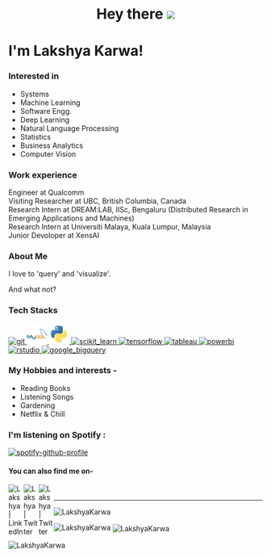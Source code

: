<h1 align="center">Hey there <img src="https://media.giphy.com/media/hvRJCLFzcasrR4ia7z/giphy.gif" width="40"></h1>

<h1 align="left">I'm Lakshya Karwa!</h1>


### Interested in
* Systems
* Machine Learning
* Software Engg.
* Deep Learning
* Natural Language Processing 
* Statistics
* Business Analytics
* Computer Vision


### Work experience
Engineer at Qualcomm
<br> Visiting Researcher at UBC, British Columbia, Canada 
<br> Research Intern at DREAM:LAB, IISc, Bengaluru (Distributed Research in Emerging Applications and Machines)
<br> Research Intern at Universiti Malaya, Kuala Lumpur, Malaysia
<br> Junior Devoloper at XensAI

### About Me 

I love to 'query' and 'visualize'.

And what not?


<h3 align="left">Tech Stacks</h3>
<p align="left"> <a href="https://git-scm.com/" target="_blank"> <img src="https://www.vectorlogo.zone/logos/git-scm/git-scm-icon.svg" alt="git" width="40" height="40"/> </a> <a href="https://www.mysql.com/" target="_blank"> <img src="https://raw.githubusercontent.com/devicons/devicon/master/icons/mysql/mysql-original-wordmark.svg" alt="mysql" width="40" height="40"/> </a> <a href="https://www.python.org" target="_blank"> <img src="https://raw.githubusercontent.com/devicons/devicon/master/icons/python/python-original.svg" alt="python" width="40" height="40"/> </a> <a href="https://scikit-learn.org/" target="_blank"> <img src="https://upload.wikimedia.org/wikipedia/commons/0/05/Scikit_learn_logo_small.svg" alt="scikit_learn" width="40" height="40"/> </a> <a href="https://www.tensorflow.org" target="_blank"> <img src="https://www.vectorlogo.zone/logos/tensorflow/tensorflow-icon.svg" alt="tensorflow" width="40" height="40"/> </a> <a href="https://www.tableau.com/ target="_blank"> <img src="https://cdn.worldvectorlogo.com/logos/tableau-software.svg" alt="tableau" width="40" height="40"/> </a> <a href="https://powerbi.microsoft.com/en/" target="_blank"> <img src="https://static.wikia.nocookie.net/logopedia/images/8/8c/Kisspng-power-bi-business-intelligence-microsoft-azure-mic-office-365-d-nieuwe-cloud-omgeving-dynamics-on-5be7b365088c80.991032501541911397035.png/revision/latest/scale-to-width-down/1504?cb=20200213050332" alt="powerbi" width="40" height="40"/> </a> <a href="https://www.rstudio.com/" target="_blank"> <img src="https://encrypted-tbn0.gstatic.com/images?q=tbn:ANd9GcT-wXaFE8fdNG8a8rV99yFODnarO_FXROIX7WMxxXsf0QdZhjT0XClGyK8ctZTOQwHzb8M&usqp=CAU" alt="rstudio" width="40" height="40"/> </a> <a href="https://cloud.google.com/bigquery/" target="_blank"> <img src="https://www.vectorlogo.zone/logos/google_bigquery/google_bigquery-icon.svg" alt="google_bigquery" width="40" height="40"/> </a> </p>

### My Hobbies and interests -
* Reading Books
* Listening Songs
* Gardening
* Netflix & Chill

### I'm listening on Spotify :
[![spotify-github-profile](https://spotify-github-profile.vercel.app/api/view?uid=k4dpjfgbfr97plyfqy2pvpx6g&cover_image=true&theme=novatorem&bar_color=53b14f&bar_color_cover=true)](https://spotify-github-profile.vercel.app/api/view?uid=k4dpjfgbfr97plyfqy2pvpx6g&redirect=true)


#### You can also find me on-

[<img align="left" alt="Lakshya | LinkedIn" width="30px" src="https://img.icons8.com/color/48/000000/linkedin.png" />][linkedin]
[<img align="left" alt="Lakshya | Twitter" width="30px" src="https://img.icons8.com/fluent/48/000000/twitter.png" />][twitter]
[<img align="left" alt="Lakshya | Twitter" width="30px" src="https://mailmeteor.com/logos/assets/PNG/Gmail_Logo_256px.png" />][gmail]


<br>

<hr>

[linkedin]: https://www.linkedin.com/in/lakshyakarwa
[twitter]: https://twitter.com/laksxhya
[gmail]: mailto:lakshyak10@gmail.com



<p align="left"> <img src="https://komarev.com/ghpvc/?username=LakshyaKarwa&label=Profile%20views&color=0e75b6&style=flat" alt="LakshyaKarwa" /> </p>



<p><img align="left" src="https://github-readme-stats.vercel.app/api/top-langs?username=LakshyaKarwa&show_icons=true&locale=en&layout=compact" alt="LakshyaKarwa" /></p>

<p>&nbsp;<img align="center" src="https://github-readme-stats.vercel.app/api?username=LakshyaKarwa&show_icons=true&locale=en" alt="LakshyaKarwa" /></p>
<p><img align="center" src="https://github-readme-streak-stats.herokuapp.com/?user=LakshyaKarwa&" alt="LakshyaKarwa" /></p>

